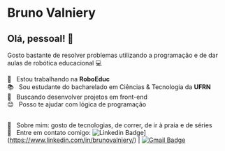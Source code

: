 <!-- <img width="auto" src="https://careerswithstem.com.au/wp-content/uploads/2017/05/Highlight-banner_RobotsandBooks-700x233.jpg"> -->

# Bruno Valniery

## Olá, pessoal! 👋
Gosto bastante de resolver problemas utilizando a programação e de dar aulas de robótica educacional :computer:
 <!--  Sou um estudante fullstack developer :man_technologist: -->

 :robot:  &nbsp; Estou trabalhando na **RoboEduc**
 <br/> :books: &nbsp; Sou estudante do bacharelado em Ciências & Tecnologia da **UFRN**
 <br/> :dart: &nbsp; Buscando desenvolver projetos em front-end
 <br/> :blush: &nbsp; Posso te ajudar com lógica de programação
 <!-- <br/> :computer: &nbsp; Minha stack: ReactJS, Node.js, React Native & Typescript -->
 <br/> 💬  &nbsp; Sobre mim: gosto de tecnologias, de correr, de ir à praia e de séries
 <br/> :email: &nbsp; Entre em contato comigo: ![Linkedin Badge](https://img.shields.io/badge/-brunovalniery-blue?style=flat-square&logo=Linkedin&logoColor=white&link=https://www.linkedin.com/in/brunovalniery/)](https://www.linkedin.com/in/brunovalniery/) 
| 
[![Gmail Badge](https://img.shields.io/badge/-brunovalniery@gmail.com-c14438?style=flat-square&logo=Gmail&logoColor=white&link=mailto:brunovalniery@gmail.com)](mailto:brunovalniery@gmail.com)


<!--
**brunovalniery/brunovalniery** is a ✨ _special_ ✨ repository because its `README.md` (this file) appears on your GitHub profile.

Here are some ideas to get you started:

- 🔭 I’m currently working on ...
- 🌱 I’m currently learning ...
- 👯 I’m looking to collaborate on ...
- 🤔 I’m looking for help with ...
- 💬 Ask me about ...
- 📫 How to reach me: ...
- 😄 Pronouns: ...
- ⚡ Fun fact: ...
-->
